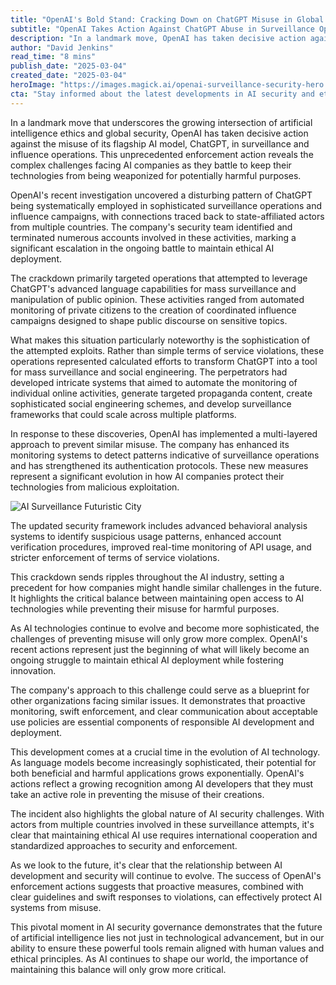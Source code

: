 ```yaml
---  
title: "OpenAI's Bold Stand: Cracking Down on ChatGPT Misuse in Global Surveillance Operations"  
subtitle: "OpenAI Takes Action Against ChatGPT Abuse in Surveillance Operations"  
description: "In a landmark move, OpenAI has taken decisive action against the misuse of ChatGPT in global surveillance and influence operations, setting a new standard in ethical AI deployment."  
author: "David Jenkins"  
read_time: "8 mins"  
publish_date: "2025-03-04"  
created_date: "2025-03-04"  
heroImage: "https://images.magick.ai/openai-surveillance-security-hero.jpg"  
cta: "Stay informed about the latest developments in AI security and ethics by following us on LinkedIn. Join our community of tech professionals and industry experts as we explore the evolving landscape of responsible AI development."  
---
```


In a landmark move that underscores the growing intersection of artificial intelligence ethics and global security, OpenAI has taken decisive action against the misuse of its flagship AI model, ChatGPT, in surveillance and influence operations. This unprecedented enforcement action reveals the complex challenges facing AI companies as they battle to keep their technologies from being weaponized for potentially harmful purposes.

OpenAI's recent investigation uncovered a disturbing pattern of ChatGPT being systematically employed in sophisticated surveillance operations and influence campaigns, with connections traced back to state-affiliated actors from multiple countries. The company's security team identified and terminated numerous accounts involved in these activities, marking a significant escalation in the ongoing battle to maintain ethical AI deployment.

The crackdown primarily targeted operations that attempted to leverage ChatGPT's advanced language capabilities for mass surveillance and manipulation of public opinion. These activities ranged from automated monitoring of private citizens to the creation of coordinated influence campaigns designed to shape public discourse on sensitive topics.

What makes this situation particularly noteworthy is the sophistication of the attempted exploits. Rather than simple terms of service violations, these operations represented calculated efforts to transform ChatGPT into a tool for mass surveillance and social engineering. The perpetrators had developed intricate systems that aimed to automate the monitoring of individual online activities, generate targeted propaganda content, create sophisticated social engineering schemes, and develop surveillance frameworks that could scale across multiple platforms.

In response to these discoveries, OpenAI has implemented a multi-layered approach to prevent similar misuse. The company has enhanced its monitoring systems to detect patterns indicative of surveillance operations and has strengthened its authentication protocols. These new measures represent a significant evolution in how AI companies protect their technologies from malicious exploitation.

![AI Surveillance Futuristic City](https://images.magick.ai/openai-surveillance-security-hero.jpg)

The updated security framework includes advanced behavioral analysis systems to identify suspicious usage patterns, enhanced account verification procedures, improved real-time monitoring of API usage, and stricter enforcement of terms of service violations.

This crackdown sends ripples throughout the AI industry, setting a precedent for how companies might handle similar challenges in the future. It highlights the critical balance between maintaining open access to AI technologies while preventing their misuse for harmful purposes.

As AI technologies continue to evolve and become more sophisticated, the challenges of preventing misuse will only grow more complex. OpenAI's recent actions represent just the beginning of what will likely become an ongoing struggle to maintain ethical AI deployment while fostering innovation.

The company's approach to this challenge could serve as a blueprint for other organizations facing similar issues. It demonstrates that proactive monitoring, swift enforcement, and clear communication about acceptable use policies are essential components of responsible AI development and deployment.

This development comes at a crucial time in the evolution of AI technology. As language models become increasingly sophisticated, their potential for both beneficial and harmful applications grows exponentially. OpenAI's actions reflect a growing recognition among AI developers that they must take an active role in preventing the misuse of their creations.

The incident also highlights the global nature of AI security challenges. With actors from multiple countries involved in these surveillance attempts, it's clear that maintaining ethical AI use requires international cooperation and standardized approaches to security and enforcement.

As we look to the future, it's clear that the relationship between AI development and security will continue to evolve. The success of OpenAI's enforcement actions suggests that proactive measures, combined with clear guidelines and swift responses to violations, can effectively protect AI systems from misuse.

This pivotal moment in AI security governance demonstrates that the future of artificial intelligence lies not just in technological advancement, but in our ability to ensure these powerful tools remain aligned with human values and ethical principles. As AI continues to shape our world, the importance of maintaining this balance will only grow more critical.